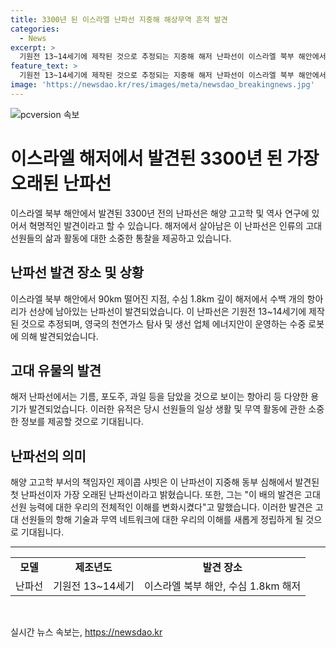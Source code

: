 ```yaml
---
title: 3300년 된 이스라엘 난파선 지중해 해상무역 흔적 발견
categories:
  - News
excerpt: >
  기원전 13~14세기에 제작된 것으로 추정되는 지중해 해저 난파선이 이스라엘 북부 해안에서 발견됐다. 이 3300년 된 난파선은 수심 1.8km에서 수백 개의 항아리와 함께 발견됐는데, 항아리에는 기름, 포도주, 과일 등이 담겨 있었다. 이는 지중해 동부 심해에서 발견된 가장 오래된 난파선으로, 배가 난파된 이유에 대해선 확실하지 않지만 폭풍이나 해적을 만난 것으로 추정된다. 이 발견은 고대 선원 능력에 대한 우리의 이해를 변화시키고 있다. (150자)
feature_text: >
  기원전 13~14세기에 제작된 것으로 추정되는 지중해 해저 난파선이 이스라엘 북부 해안에서 발견됐다. 이 3300년 된 난파선은 수심 1.8km에서 수백 개의 항아리와 함께 발견됐는데, 항아리에는 기름, 포도주, 과일 등이 담겨 있었다. 이는 지중해 동부 심해에서 발견된 가장 오래된 난파선으로, 배가 난파된 이유에 대해선 확실하지 않지만 폭풍이나 해적을 만난 것으로 추정된다. 이 발견은 고대 선원 능력에 대한 우리의 이해를 변화시키고 있다. (150자)
image: 'https://newsdao.kr/res/images/meta/newsdao_breakingnews.jpg'
---
```


<p><img src="https://newsdao.kr/res/images/meta/newsdao_breakingnews.jpg" alt="pcversion 속보" /></p>

<h1>이스라엘 해저에서 발견된 3300년 된 가장 오래된 난파선</h1>

<p data-ke-size="size16">이스라엘 북부 해안에서 발견된 3300년 전의 난파선은 해양 고고학 및 역사 연구에 있어서 혁명적인 발견이라고 할 수 있습니다. 해저에서 살아남은 이 난파선은 인류의 고대 선원들의 삶과 활동에 대한 소중한 통찰을 제공하고 있습니다.</p>

<h2 data-ke-size="size26">난파선 발견 장소 및 상황</h2>

<p>이스라엘 북부 해안에서 90km 떨어진 지점, 수심 1.8km 깊이 해저에서 수백 개의 항아리가 선상에 남아있는 난파선이 발견되었습니다. 이 난파선은 기원전 13~14세기에 제작된 것으로 추정되며, 영국의 천연가스 탐사 및 생선 업체 에너지안이 운영하는 수중 로봇에 의해 발견되었습니다.</p>

<h2 data-ke-size="size26">고대 유물의 발견</h2>

<p>해저 난파선에서는 기름, 포도주, 과일 등을 담았을 것으로 보이는 항아리 등 다양한 용기가 발견되었습니다. 이러한 유적은 당시 선원들의 일상 생활 및 무역 활동에 관한 소중한 정보를 제공할 것으로 기대됩니다.</p>

<h2 data-ke-size="size26">난파선의 의미</h2>

<p>해양 고고학 부서의 책임자인 제이콥 샤빗은 이 난파선이 지중해 동부 심해에서 발견된 첫 난파선이자 가장 오래된 난파선이라고 밝혔습니다. 또한, 그는 "이 배의 발견은 고대 선원 능력에 대한 우리의 전체적인 이해를 변화시켰다"고 말했습니다. 이러한 발견은 고대 선원들의 항해 기술과 무역 네트워크에 대한 우리의 이해를 새롭게 정립하게 될 것으로 기대됩니다.</p>

<hr>

<table>
  <tr>
    <td style="text-align: center; height: 17px;"><b>모델</b></td>
    <td style="text-align: center; height: 17px;"><b>제조년도</b></td>
    <td style="text-align: center; height: 17px;"><b>발견 장소</b></td>
  </tr>
  <tr>
    <td style="text-align: center; height: 17px;">난파선</td>
    <td style="text-align: center; height: 17px;">기원전 13~14세기</td>
    <td style="text-align: center; height: 17px;">이스라엘 북부 해안, 수심 1.8km 해저</td>
  </tr>
</table>

<p data-ke-size="size16">&nbsp;</p>
실시간 뉴스 속보는, <a href="https://newsdao.kr" rel="dofollow">https://newsdao.kr</a>


